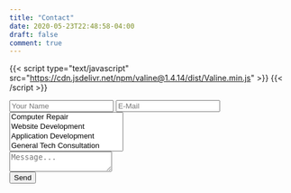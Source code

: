 ```yaml
---
title: "Contact"
date: 2020-05-23T22:48:58-04:00
draft: false
comment: true
---
```

{{< script type="text/javascript" src="https://cdn.jsdelivr.net/npm/valine@1.4.14/dist/Valine.min.js" >}}
{{< /script >}}
<div id="valine" class="comment v" data-class="v">
<div class="vpanel">
<div class="vwrap">


<form name="contact" method="POST" data-netlify="true">
	<div class="vheader item3">
    <input class="vinput" type="text" name="name" placeholder="Your Name" />  
    <input class="vinput" type="email" name="email" placeholder="E-Mail" />
    <select class="vinput" name="reason[]" multiple placeholder="Reason For Contacting">
      <option value="Computer_Repair">Computer Repair</option>
      <option value="Website_Dev">Website Development</option>
      <option value="Coding">Application Development</option>
      <option value="Tech_Consult">General Tech Consultation</option>
      <option value="Networking">Home Network Setup and Repair</option>
      <option value="Other">Other</option>
    </select>
    </div>
 <div class="vedit">
    <textarea class="veditor vinput" name="message" placeholder="Message..."></textarea>
  </div>
  <div class="vrow">
  	<div class="text-right">
  	<button class="vsubmit vbtn"  type="submit">Send</button>
  	</div>
  	</div>
</form>
</div>
</div>
</div>

